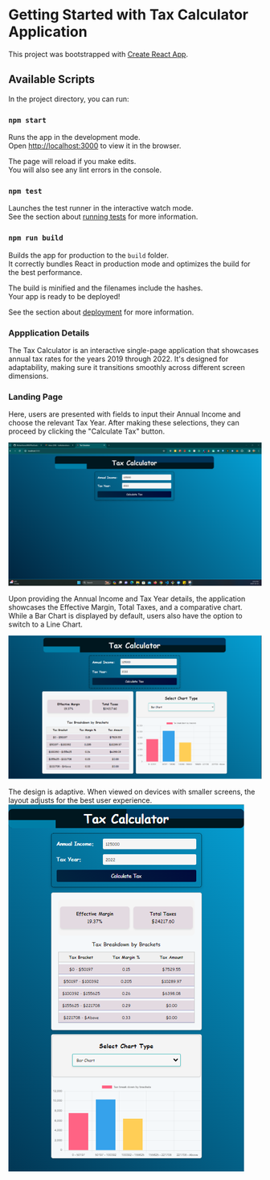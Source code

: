 # Getting Started with Tax Calculator Application

This project was bootstrapped with [Create React App](https://github.com/facebook/create-react-app).

## Available Scripts

In the project directory, you can run:

### `npm start`

Runs the app in the development mode.\
Open [http://localhost:3000](http://localhost:3000) to view it in the browser.

The page will reload if you make edits.\
You will also see any lint errors in the console.

### `npm test`

Launches the test runner in the interactive watch mode.\
See the section about [running tests](https://facebook.github.io/create-react-app/docs/running-tests) for more information.

### `npm run build`

Builds the app for production to the `build` folder.\
It correctly bundles React in production mode and optimizes the build for the best performance.

The build is minified and the filenames include the hashes.\
Your app is ready to be deployed!

See the section about [deployment](https://facebook.github.io/create-react-app/docs/deployment) for more information.

### Appplication Details

The Tax Calculator is an interactive single-page application that showcases annual tax rates for the years 2019 through 2022. It's designed for adaptability, making sure it transitions smoothly across different screen dimensions.

### Landing Page

Here, users are presented with fields to input their Annual Income and choose the relevant Tax Year. After making these selections, they can proceed by clicking the "Calculate Tax" button.

![Home Page](docs/images/LandingPage.png)

Upon providing the Annual Income and Tax Year details, the application showcases the Effective Margin, Total Taxes, and a comparative chart. While a Bar Chart is displayed by default, users also have the option to switch to a Line Chart.

![Results page - Largerscreen](docs/images/ResultsLargeScreen.png)

The design is adaptive. When viewed on devices with smaller screens, the layout adjusts for the best user experience.
![Results Page Small screen](docs/images/ResultsSmallScreen.png)
